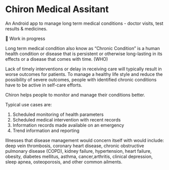 # Chiron Medical Assitant
An Android app to manage long term medical conditions - doctor visits, test results &amp; medicines.

:construction: Work in progress

Long term medical condition also know as “Chronic Condition” is a human health condition or disease that is persistent or otherwise long-lasting in its effects or a disease that comes with time. (WHO)

Lack of timely interventions or delay in receiving care will typically result in worse outcomes for patients. To manage a healthy life style and reduce the possibility of severe outcomes, people with identified chronic conditions have to be active in self-care efforts.

Chiron helps people to monitor and manage their conditions better.

Typical use cases are:
1. Scheduled monitoring of health parameters
2. Scheduled medical intervention with recent records
3. Information records made available on an emergency
4. Trend information and reporting

Illnesses that disease management would concern itself with would include: deep vein thrombosis, coronary heart disease, chronic obstructive pulmonary disease (COPD), kidney failure, hypertension, heart failure, obesity, diabetes mellitus, asthma, cancer,arthritis, clinical depression, sleep apnea, osteoporosis, and other common ailments.
